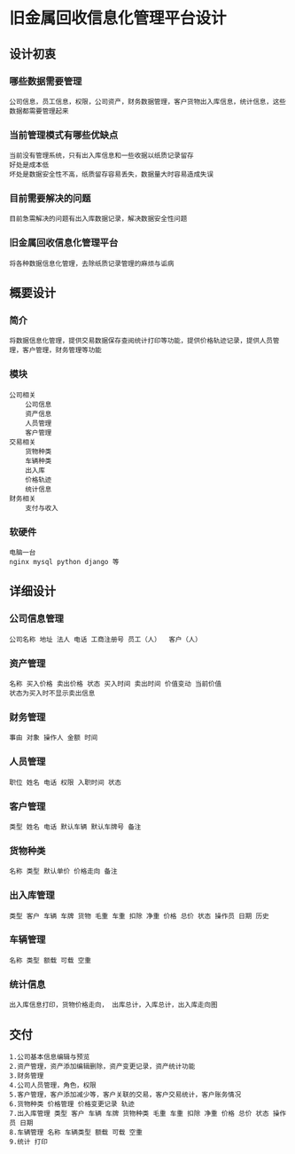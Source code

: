 # 旧金属回收信息化管理平台设计
## 设计初衷
### 哪些数据需要管理
    公司信息，员工信息，权限，公司资产，财务数据管理，客户货物出入库信息，统计信息，这些数据都需要管理起来
### 当前管理模式有哪些优缺点
    当前没有管理系统，只有出入库信息和一些收据以纸质记录留存
    好处是成本低
    坏处是数据安全性不高，纸质留存容易丢失，数据量大时容易造成失误
### 目前需要解决的问题
    目前急需解决的问题有出入库数据记录，解决数据安全性问题
### 旧金属回收信息化管理平台
    将各种数据信息化管理，去除纸质记录管理的麻烦与诟病
## 概要设计
### 简介
    将数据信息化管理，提供交易数据保存查阅统计打印等功能，提供价格轨迹记录，提供人员管理，客户管理，财务管理等功能
### 模块
    公司相关
        公司信息
        资产信息
        人员管理
        客户管理
    交易相关
        货物种类
        车辆种类
        出入库
        价格轨迹
        统计信息
    财务相关
        支付与收入
### 软硬件
    电脑一台
    nginx mysql python django 等
## 详细设计
### 公司信息管理
    公司名称 地址 法人 电话 工商注册号 员工（人）  客户（人）
### 资产管理
    名称 买入价格 卖出价格 状态 买入时间 卖出时间 价值变动 当前价值
    状态为买入时不显示卖出信息
### 财务管理
    事由 对象 操作人 金额 时间
### 人员管理
    职位 姓名 电话 权限 入职时间 状态
### 客户管理
    类型 姓名 电话 默认车辆 默认车牌号 备注
### 货物种类
    名称 类型 默认单价 价格走向 备注 
### 出入库管理
    类型 客户 车辆 车牌 货物 毛重 车重 扣除 净重 价格 总价 状态 操作员 日期 历史
### 车辆管理
    名称 类型 额载 可载 空重
### 统计信息
    出入库信息打印，货物价格走向， 出库总计，入库总计，出入库走向图
## 交付
    1.公司基本信息编辑与预览
    2.资产管理，资产添加编辑删除，资产变更记录，资产统计功能
    3.财务管理
    4.公司人员管理，角色，权限
    5.客户管理，客户添加减少等，客户关联的交易，客户交易统计，客户账务情况
    6.货物种类 价格管理 价格变更记录 轨迹
    7.出入库管理 类型 客户 车辆 车牌 货物种类 毛重 车重 扣除 净重 价格 总价 状态 操作员 日期
    8.车辆管理 名称 车辆类型 额载 可载 空重
    9.统计 打印
    
